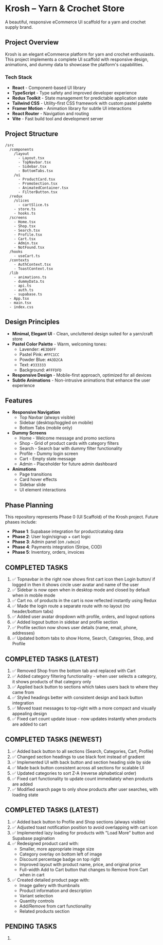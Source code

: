 # Krosh – Yarn & Crochet Store

A beautiful, responsive eCommerce UI scaffold for a yarn and crochet supply brand.

## Project Overview

Krosh is an elegant eCommerce platform for yarn and crochet enthusiasts. This project implements a complete UI scaffold with responsive design, animations, and dummy data to showcase the platform's capabilities.

### Tech Stack

- **React** - Component-based UI library
- **TypeScript** - Type safety and improved developer experience
- **Redux Toolkit** - State management for predictable application state
- **Tailwind CSS** - Utility-first CSS framework with custom pastel palette
- **Framer Motion** - Animation library for subtle UI interactions
- **React Router** - Navigation and routing
- **Vite** - Fast build tool and development server

## Project Structure

```
/src
  /components
    /layout
      - Layout.tsx
      - TopNavbar.tsx
      - Sidebar.tsx
      - BottomTabs.tsx
    /ui
      - ProductCard.tsx
      - PromoSection.tsx
      - AnimatedContainer.tsx
      - FilterButton.tsx
  /redux
    /slices
      - cartSlice.ts
    - store.ts
    - hooks.ts
  /screens
    - Home.tsx
    - Shop.tsx
    - Search.tsx
    - Profile.tsx
    - Cart.tsx
    - Admin.tsx
    - NotFound.tsx
  /hooks
    - useCart.ts
  /contexts
    - AuthContext.tsx
    - ToastContext.tsx
  /lib
    - animations.ts
    - dummyData.ts
    - api.ts
    - auth.ts
    - supabase.ts
  - App.tsx
  - main.tsx
  - index.css
```

## Design Principles

- **Minimal, Elegant UI** - Clean, uncluttered design suited for a yarn/craft store
- **Pastel Color Palette** - Warm, welcoming tones:
  - Lavender: `#E3D0FF`
  - Pastel Pink: `#FFC1CC`
  - Powder Blue: `#A3D2CA`
  - Text: `#333333`
  - Background: `#FFFDFD`
- **Responsive Design** - Mobile-first approach, optimized for all devices
- **Subtle Animations** - Non-intrusive animations that enhance the user experience

## Features

- **Responsive Navigation**
  - Top Navbar (always visible)
  - Sidebar (desktop/toggled on mobile)
  - Bottom Tabs (mobile only)
- **Dummy Screens**
  - Home - Welcome message and promo sections
  - Shop - Grid of product cards with category filters
  - Search - Search bar with dummy filter functionality
  - Profile - Dummy login screen
  - Cart - Empty state message
  - Admin - Placeholder for future admin dashboard
- **Animations**
  - Page transitions
  - Card hover effects
  - Sidebar slide
  - UI element interactions

## Phase Planning

This repository represents Phase 0 (UI Scaffold) of the Krosh project. Future phases include:

- **Phase 1**: Supabase integration for product/catalog data
- **Phase 2**: User login/signup + cart logic
- **Phase 3**: Admin panel (on `/admin`)
- **Phase 4**: Payments integration (Stripe, COD)
- **Phase 5**: Inventory, orders, invoices

## COMPLETED TASKS
1. ✅ Topnavbar in the right now shows first cart icon then Login button/ if logged in then it shows circle user avatar and name of the user
2. ✅ Sidebar is now open when in desktop mode and closed by default when in mobile mode
3. ✅ Cart no. of products in the cart is now reflected instantly using Redux
4. ✅ Made the login route a separate route with no layout (no header/bottom tabs)
5. ✅ Added user avatar dropdown with profile, orders, and logout options
6. ✅ Added logout button in sidebar and profile section
7. ✅ Profile section now shows user details (name, email, phone, addresses)
8. ✅ Updated bottom tabs to show Home, Search, Categories, Shop, and Profile

## COMPLETED TASKS (LATEST)
1. ✅ Removed Shop from the bottom tab and replaced with Cart
2. ✅ Added category filtering functionality - when user selects a category, it shows products of that category only
3. ✅ Applied back button to sections which takes users back to where they came from
4. ✅ Styled headings better with consistent design and back button integration
5. ✅ Moved toast messages to top-right with a more compact and visually appealing design
6. ✅ Fixed cart count update issue - now updates instantly when products are added to cart

## COMPLETED TASKS (NEWEST)
1. ✅ Added back button to all sections (Search, Categories, Cart, Profile)
2. ✅ Changed section headings to use black font instead of gradient
3. ✅ Implemented UI with back button and section heading side by side
4. ✅ Made back button consistent across all sections for scalable UI
5. ✅ Updated categories to sort Z-A (reverse alphabetical order)
6. ✅ Fixed cart functionality to update count immediately when products are added
7. ✅ Modified search page to only show products after user searches, with loading state

## COMPLETED TASKS (LATEST)
1. ✅ Added back button to Profile and Shop sections (always visible)
2. ✅ Adjusted toast notification position to avoid overlapping with cart icon
3. ✅ Implemented lazy loading for products with "Load More" button and Supabase pagination
4. ✅ Redesigned product card with:
   - Smaller, more appropriate image size
   - Category overlay on bottom left of image
   - Discount percentage badge on top right
   - Improved layout with product name, price, and original price
   - Full-width Add to Cart button that changes to Remove from Cart when in cart
5. ✅ Created detailed product page with:
   - Image gallery with thumbnails
   - Product information and description
   - Variant selection
   - Quantity controls
   - Add/Remove from cart functionality
   - Related products section

## PENDING TASKS
1. 
